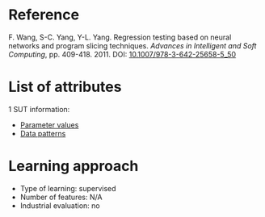 # Reference

F. Wang, S-C. Yang, Y-L. Yang. Regression testing based on neural networks and program slicing techniques. *Advances in Intelligent and Soft Computing*, pp. 409-418. 2011. DOI: [10.1007/978-3-642-25658-5_50](https://www.doi.org/10.1007/978-3-642-25658-5_50)

# List of attributes

1 SUT information:
* [Parameter values](../../attributes/sut/inputs/parameter-values.md)
* [Data patterns](../../attributes/sut/inputs/data-patterns.md)

# Learning approach

* Type of learning: supervised
* Number of features: N/A
* Industrial evaluation: no